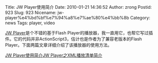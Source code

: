 Title: JW Player使用简介
Date: 2010-01-21 14:36:52
Author: zrong
Postid: 923
Slug: 923
Nicename: jw-player%e4%bd%bf%e7%94%a8%e7%ae%80%e4%bb%8b
Category: news
Tags: player, video

[JW
Player](http://www.longtailvideo.com/players/jw-flv-player/)是个不错的基于Flash
Player的播放器，我一直用它，也帮它写过插件。它的代码并非ActionScript3，估计也是作者为了兼容老版本的Flash
Player。下面两篇文章详细介绍了该播放器的使用方法。

[JW
Player使用简介](http://j-coriolanus.blog.163.com/blog/static/64211038200992011745532/)[JW
Player之XML播放清单简介](http://j-coriolanus.blog.163.com/blog/static/64211038200910213830999/)

